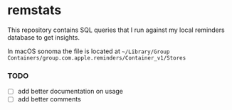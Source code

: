 # remstats

This repository contains SQL queries that I run against my local reminders database to get insights.

In macOS sonoma the file is located at `~/Library/Group Containers/group.com.apple.reminders/Container_v1/Stores`

### TODO

- [ ] add better documentation on usage
- [ ] add better comments
